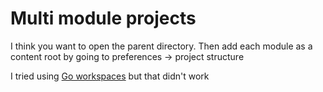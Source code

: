# Multi module projects

I think you want to open the parent directory.
Then add each module as a content root by going to preferences -> project structure

I tried using [Go workspaces](https://www.jetbrains.com/help/go/go-workspaces.html) but that didn't work

